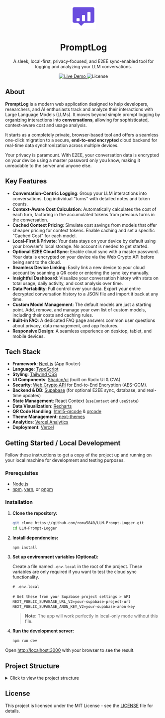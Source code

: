 <div align="center">
  <img src="./public/favicon.svg" alt="PromptLog Logo" width="80">
  <h1>PromptLog</h1>
  <p>A sleek, local-first, privacy-focused, and E2EE sync-enabled tool for logging and analyzing your LLM conversations.</p>
</div>

<div align="center">
  <a href="https://promptlog.romaquino.com">
    <img src="https://img.shields.io/badge/Live%20Demo-promptlog.romaquino.com-brightgreen?style=for-the-badge&logo=vercel" alt="Live Demo"/>
  </a>
  <img src="https://img.shields.io/github/license/roma5840/LLM-Prompt-Logger?style=for-the-badge" alt="License"/>
</div>

## About

**PromptLog** is a modern web application designed to help developers, researchers, and AI enthusiasts track and analyze their interactions with Large Language Models (LLMs). It moves beyond simple prompt logging by organizing interactions into **conversations**, allowing for sophisticated, context-aware cost and usage analysis.

It starts as a completely private, browser-based tool and offers a seamless one-click migration to a secure, **end-to-end encrypted** cloud backend for real-time data synchronization across multiple devices.

Your privacy is paramount. With E2EE, your conversation data is encrypted on your device using a master password only you know, making it unreadable to the server and anyone else.

## Key Features

*   **Conversation-Centric Logging**: Group your LLM interactions into conversations. Log individual "turns" with detailed notes and token counts.
*   **Context-Aware Cost Calculation**: Automatically calculates the cost of each turn, factoring in the accumulated tokens from previous turns in the conversation.
*   **Cached Context Pricing**: Simulate cost savings from models that offer cheaper pricing for context tokens. Enable caching and set a specific "Cached Cost" for each model.
*   **Local-First & Private**: Your data stays on your device by default using your browser's local storage. No account is needed to get started.
*   **Optional E2EE Cloud Sync**: Enable cloud sync with a master password. Your data is encrypted on your device via the Web Crypto API before being sent to the cloud.
*   **Seamless Device Linking**: Easily link a new device to your cloud account by scanning a QR code or entering the sync key manually.
*   **Insightful Dashboard**: Visualize your conversation history with stats on total usage, daily activity, and cost analysis over time.
*   **Data Portability**: Full control over your data. Export your entire decrypted conversation history to a JSON file and import it back at any time.
*   **Custom Model Management**: The default models are just a starting point. Add, remove, and manage your own list of custom models, including their costs and caching rules.
*   **Built-in FAQ**: A dedicated FAQ page answers common user questions about privacy, data management, and app features.
*   **Responsive Design**: A seamless experience on desktop, tablet, and mobile devices.

## Tech Stack

-   **Framework**: [Next.js](https://nextjs.org/) (App Router)
-   **Language**: [TypeScript](https://www.typescriptlang.org/)
-   **Styling**: [Tailwind CSS](https://tailwindcss.com/)
-   **UI Components**: [Shadcn/ui](https://ui.shadcn.com/) (built on Radix UI & CVA)
-   **Security**: [Web Crypto API](https://developer.mozilla.org/en-US/docs/Web/API/Web_Crypto_API) for End-to-End Encryption (AES-GCM).
-   **Backend & DB**: [Supabase](https://supabase.io/) (for optional E2EE sync, database, and real-time updates)
-   **State Management**: React Context (`useContext` and `useState`)
-   **Data Visualization**: [Recharts](https://recharts.org/)
-   **QR Code Handling**: [html5-qrcode](https://github.com/mebjas/html5-qrcode) & [qrcode](https://github.com/soldair/node-qrcode)
-   **Theme Management**: [next-themes](https://github.com/pacocoursey/next-themes)
-   **Analytics**: [Vercel Analytics](https://vercel.com/analytics)
-   **Deployment**: [Vercel](https://vercel.com/)

## Getting Started / Local Development

Follow these instructions to get a copy of the project up and running on your local machine for development and testing purposes.

### Prerequisites

-   [Node.js](https://nodejs.org/)
-   [npm](https://www.npmjs.com/), [yarn](https://yarnpkg.com/), or [pnpm](https://pnpm.io/)

### Installation

1.  **Clone the repository:**
    ```bash
    git clone https://github.com/roma5840/LLM-Prompt-Logger.git
    cd LLM-Prompt-Logger
    ```

2.  **Install dependencies:**
    ```bash
    npm install
    ```

3.  **Set up environment variables (Optional):**

    Create a file named `.env.local` in the root of the project. These variables are only required if you want to test the cloud sync functionality.

    ```env
    # .env.local

    # Get these from your Supabase project settings > API
    NEXT_PUBLIC_SUPABASE_URL_V2=your-supabase-project-url
    NEXT_PUBLIC_SUPABASE_ANON_KEY_V2=your-supabase-anon-key
    ```
    > **Note:** The app will work perfectly in local-only mode without this file.

4.  **Run the development server:**
    ```bash
    npm run dev
    ```

Open [http://localhost:3000](http://localhost:3000) with your browser to see the result.

## Project Structure

<details>
<summary>Click to view the project structure</summary>

```
LLM-Prompt-Logger/
├── src
│   ├── ai
│   │   ├── dev.ts
│   │   └── genkit.ts
│   ├── app
│   │   ├── conversation
│   │   │   └── [id]
│   │   │       └── page.tsx
│   │   ├── faq
│   │   │   └── page.tsx
│   │   ├── settings
│   │   │   └── page.tsx
│   │   ├── globals.css
│   │   ├── layout.tsx
│   │   └── page.tsx
│   ├── components
│   │   ├── ui
│   │   │   ├── ... (and 30+ other UI components)
│   │   ├── ConversationList.tsx
│   │   ├── ConversationStarter.tsx
│   │   ├── E2EEExplanation.tsx
│   │   ├── MainLayout.tsx
│   │   ├── Stats.tsx
│   │   ├── theme-provider.tsx
│   │   ├── ThemeToggle.tsx
│   │   ├── TurnList.tsx
│   │   ├── TurnLogger.tsx
│   │   └── Welcome.tsx
│   ├── hooks
│   │   ├── use-data.tsx
│   │   ├── use-mobile.tsx
│   │   └── use-toast.ts
│   └── lib
│       ├── constants.ts
│       ├── crypto.ts
│       ├── supabase.ts
│       ├── types.ts
│       └── utils.ts
├── ... (config files)
├── LICENSE
└── README.md
```

</details>

## License

This project is licensed under the MIT License - see the [LICENSE](LICENSE) file for details.